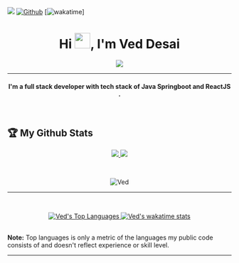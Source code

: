 ![](https://visitor-badge.laobi.icu/badge?page_id=veddesai.veddesai&style=for-the-badge)
[![Github](https://img.shields.io/github/followers/veddesai?label=Follow&style=for-the-badge&logo=github)](https://github.com/veddesai)
[![wakatime](https://wakatime.com/badge/user/7ecf49c3-acf9-461f-8eaf-49c7cbb7e6da.svg?style=for-the-badge)]

<h1 align="center">Hi <img src="https://media.giphy.com/media/hvRJCLFzcasrR4ia7z/giphy.gif" width="35">, I'm Ved Desai</h1>
<p align="center">
  <a href="https://github.com/veddesai"><img src="https://readme-typing-svg.herokuapp.com?color=%2336BCF7&center=true&vCenter=true&lines=Springboot+Rest+API+Developer.;DSA+Enthusiast.;Learning+new+things+everyday."></a>
</p>
<hr/>
<h4 align="center">I'm a full stack developer with tech stack of Java Springboot and ReactJS .</h4>
<br>



## :trophy: My Github Stats

<div>
  <p align="center">
 <a href="https://github-readme-stats.vercel.app/api?username=veddesai&theme=tokyonight">
  <img src="https://github-readme-stats.vercel.app/api?username=veddesai&count_private=true&show_icons=true&theme=tokyonight&count-private=true&v=2" />
</a>
<a href="https://github-readme-streak-stats.herokuapp.com/?user=veddesai&theme=algolia">
  <img src="https://github-readme-streak-stats.herokuapp.com/?user=veddesai&theme=algolia&count-private=true&v=2" />
</a>
  </p>
</div>
<br/>
<div>
 <p align="center">
   <img src="https://activity-graph.herokuapp.com/graph?username=veddesai&custom_title=Parbez's%20Contribution%20Graph&theme=react-dark&count-private=true" alt="Ved"  />
  </p>
  <hr/>
  <br/>
  <div>
     <p align="center">
       <a href="https://github-readme-stats.vercel.app/api/top-langs/?username=veddesai&langs_count=8&layout=compact&theme=react&hide_border=true&bg_color=0D1117">
          <img alt="Ved's Top Languages" src="https://github-readme-stats.vercel.app/api/top-langs/?username=veddesai&langs_count=8&layout=compact&theme=react&hide_border=true&bg_color=0D1117" />
      </a>
      <a href="https://github-readme-stats.vercel.app/api/wakatime?username=veddesai&layout=compact&theme=react&hide_border=true&bg_color=0D1117&v=2">
          <img alt="Ved's wakatime stats" src="https://github-readme-stats.vercel.app/api/wakatime?username=veddesai&layout=compact&theme=react&hide_border=true&bg_color=0D1117" />
      </a>
    </p>
    <br/>
  </div>
 </div>
    <b>Note:</b> Top languages is only a metric of the languages my public code consists of and doesn't reflect experience or skill level.
 <hr/>
 <br/>
